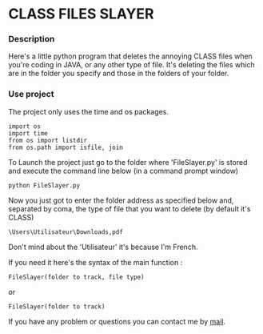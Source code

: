 # CLASS FILES SLAYER

### Description
Here's a little python program that deletes the annoying CLASS files when you're coding in JAVA, or any other type of file. It's deleting the files which are in the folder you specify and those in the folders of your folder.  

### Use project

The project only uses the time and os packages.
```
import os
import time
from os import listdir
from os.path import isfile, join
```
To Launch the project just go to the folder where 'FileSlayer.py' is stored and execute the command line below (in a command prompt window)
```
python FileSlayer.py
```
Now you just got to enter the folder address as specified below and, separated by coma, the type of file that you want to delete (by default it's CLASS)
```
\Users\Utilisateur\Downloads,pdf
```
Don't mind about the 'Utilisateur' it's because I'm French.

If you need it here's the syntax of the main function :
```
FileSlayer(folder to track, file type)
```
or
```
FileSlayer(folder to track)
```

If you have any problem or questions you can contact me by [mail](poire.erwan2005@gmail.com).
